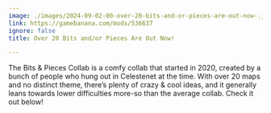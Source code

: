 ```yaml
---
image: ./images/2024-09-02-00-over-20-bits-and-or-pieces-are-out-now-.jpg
link: https://gamebanana.com/mods/536637
ignore: false
title: Over 20 Bits and/or Pieces Are Out Now!

---
```


The Bits & Pieces Collab is a comfy collab that started in 2020, created by a bunch of people who hung out in Celestenet at the time. With over 20 maps and no distinct theme, there’s plenty of crazy & cool ideas, and it generally leans towards lower difficulties more-so than the average collab. Check it out below!